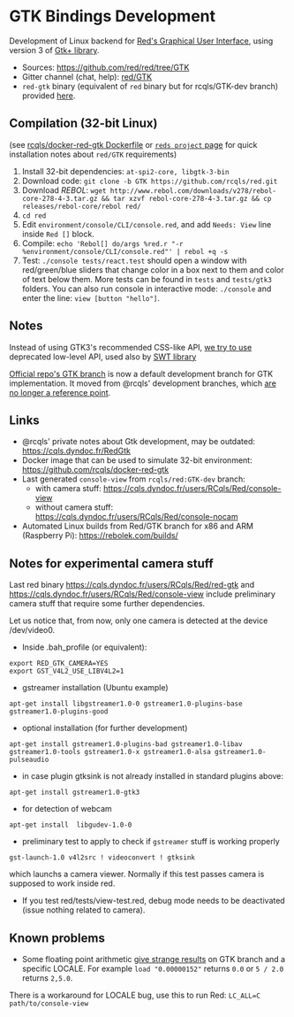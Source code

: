 # GTK Bindings Development

Development of Linux backend for [Red's Graphical User Interface](https://doc.red-lang.org/en/gui.html), using version 3 of [Gtk+ library](https://en.wikipedia.org/wiki/GTK%2B).

* Sources: https://github.com/red/red/tree/GTK
* Gitter channel (chat, help): [red/GTK](https://gitter.im/red/GTK)
* `red-gtk` binary (equivalent of `red` binary but for rcqls/GTK-dev branch) provided [here](https://cqls.dyndoc.fr/users/RCqls/Red/red-gtk).

## Compilation (32-bit Linux)

(see [rcqls/docker-red-gtk Dockerfile](https://github.com/rcqls/docker-red-gtk/blob/master/Dockerfile) or [`reds project` page](https://github.com/rcqls/reds/blob/master/README-RedGTK.md) for quick installation notes about `red/GTK` requirements)

1. Install 32-bit dependencies: `at-spi2-core, libgtk-3-bin`
1. Download code: `git clone -b GTK https://github.com/rcqls/red.git`
1. Download *REBOL*: `wget http://www.rebol.com/downloads/v278/rebol-core-278-4-3.tar.gz && tar xzvf rebol-core-278-4-3.tar.gz && cp releases/rebol-core/rebol red/`
1. `cd red`
1. Edit `environment/console/CLI/console.red`, and add `Needs: View` line inside `Red []` block.
1. Compile: `echo 'Rebol[] do/args %red.r "-r %environment/console/CLI/console.red"' | rebol +q -s`
1. Test: `./console tests/react.test` should open a window with red/green/blue sliders that change color in a box next to them and color of text below them. More tests can be found in `tests` and `tests/gtk3` folders. You can also run console in interactive mode: `./console` and enter the line: `view [button "hello"]`.

## Notes

Instead of using GTK3's recommended CSS-like API, [we try to use](https://gitter.im/red/GTK?at=5c32ba4c26d86e4d5638d894) deprecated low-level API, used also by [SWT library](https://www.eclipse.org/swt/)

[Official repo's GTK branch](https://github.com/red/red/tree/GTK) is now a default development branch for GTK implementation. It moved from @rcqls' development branches, which [are no longer a reference point](https://gitter.im/red/GTK?at=5d4e965690bba62a124e933b).

## Links

* @rcqls' private notes about Gtk development, may be outdated: https://cqls.dyndoc.fr/RedGtk
* Docker image that can be used to simulate 32-bit environment: https://github.com/rcqls/docker-red-gtk
* Last generated `console-view` from `rcqls/red:GTK-dev` branch: 
  * with camera stuff: https://cqls.dyndoc.fr/users/RCqls/Red/console-view
  * without camera stuff: https://cqls.dyndoc.fr/users/RCqls/Red/console-nocam
* Automated Linux builds from Red/GTK branch for x86 and ARM (Raspberry Pi): https://rebolek.com/builds/

## Notes for experimental camera stuff

Last red binary https://cqls.dyndoc.fr/users/RCqls/Red/red-gtk and https://cqls.dyndoc.fr/users/RCqls/Red/console-view include preliminary camera stuff that require some further dependencies. 

Let us notice that, from now, only one camera is detected at the device /dev/video0.

* Inside .bah_profile (or equivalent):
```
export RED_GTK_CAMERA=YES
export GST_V4L2_USE_LIBV4L2=1
```
* gstreamer installation (Ubuntu example)
```
apt-get install libgstreamer1.0-0 gstreamer1.0-plugins-base gstreamer1.0-plugins-good 
```
* optional installation (for further development)
```
apt-get install gstreamer1.0-plugins-bad gstreamer1.0-libav gstreamer1.0-tools gstreamer1.0-x gstreamer1.0-alsa gstreamer1.0-pulseaudio
```
* in case plugin gtksink is not already installed in standard plugins above: 
```
apt-get install gstreamer1.0-gtk3
```
* for detection of webcam
```
apt-get install  libgudev-1.0-0
```
* preliminary test to apply to check if `gstreamer` stuff is working properly
```
gst-launch-1.0 v4l2src ! videoconvert ! gtksink 
```
which launchs a camera viewer. Normally if this test passes camera is supposed to work inside red.
* If you test red/tests/view-test.red, debug mode needs to be deactivated (issue nothing related to camera).

## Known problems

* Some floating point arithmetic [give strange results](https://gitter.im/red/GTK?at=5c41de8df780a1521f2de084) on GTK branch and a specific LOCALE. For example `load "0.00000152"` returns `0.0` or `5 / 2.0` returns `2,5.0`.

There is a workaround for LOCALE bug, use this to run Red: `LC_ALL=C path/to/console-view`